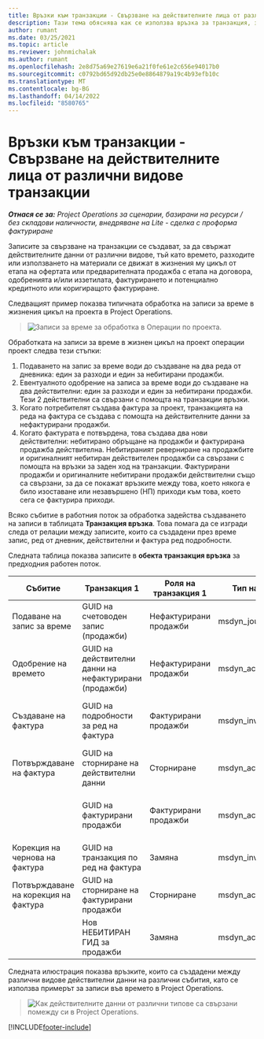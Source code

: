 ```yaml
---
title: Връзки към транзакции - Свързване на действителните лица от различни видове транзакции
description: Тази тема обяснява как се използва връзка за транзакция, за да се свържат действителните данни от различни типове, за да се помогне за проследяването на рентабилността, изоставането при таксуване и таксуването спрямо небитирани изчисления на приходите.
author: rumant
ms.date: 03/25/2021
ms.topic: article
ms.reviewer: johnmichalak
ms.author: rumant
ms.openlocfilehash: 2e8d75a69e27619e6a21f0fe61e2c656e94017b0
ms.sourcegitcommit: c0792bd65d92db25e0e8864879a19c4b93efb10c
ms.translationtype: MT
ms.contentlocale: bg-BG
ms.lasthandoff: 04/14/2022
ms.locfileid: "8580765"
---
```

# <a name="transaction-connections---link-actuals-of-different-transaction-types"></a>Връзки към транзакции - Свързване на действителните лица от различни видове транзакции

_**Отнася се за:** Project Operations за сценарии, базирани на ресурси / без складови наличности, внедряване на Lite - сделка с проформа фактуриране_

Записите за свързване на транзакции се създават, за да свържат действителните данни от различни видове, тъй като времето, разходите или използването на материали се движат в жизнения му цикъл от етапа на офертата или предварителната продажба с етапа на договора, одобренията и/или иззетилата, фактурирането и потенциално кредитното или коригиращото фактуриране.

Следващият пример показва типичната обработка на записи за време в жизнения цикъл на проекта в Project Operations.

> ![Записи за време за обработка в Операции по проекта.](media/basic-guide-17.png)

Обработката на записи за време в жизнен цикъл на проект операции проект следва тези стъпки: 

1. Подаването на запис за време води до създаване на два реда от дневника: един за разходи и един за небитирани продажби. 
2. Евентуалното одобрение на записа за време води до създаване на два действителни: един за разходи и един за небитирани продажби. Тези 2 действителни са свързани с помощта на транзакции връзки.
3. Когато потребителят създава фактура за проект, транзакцията на реда на фактура се създава с помощта на действителните данни за нефактурирани продажби.
4. Когато фактурата е потвърдена, това създава два нови действителни: небитирано обръщане на продажби и фактурирана продажба действителна. Небитираният реверниране на продажбите и оригиналният небитиран действителен продажби са свързани с помощта на връзки за заден ход на транзакции. Фактурирани продажби и оригиналните небитирани продажби действителни също са свързани, за да се покажат връзките между това, което някога е било изоставане или незавършено (НП) приходи към това, което сега се фактурира приходи.   

Всяко събитие в работния поток за обработка задейства създаването на записи в таблицата **Транзакция връзка**. Това помага да се изгради следа от релации между записите, които са създадени през време запис, ред от дневник, действителни и фактура ред подробности.

Следната таблица показва записите в **обекта транзакция връзка** за предходния работен поток.

|Събитие                   |Транзакция 1                 |Роля на транзакция 1 |Тип на транзакция 1       |Транзакция 2          |Роля на транзакция 2 |Тип на транзакция 2 |
|------------------------|------------------------------|---------------|-----------------------------|-----------------------------|-------------------|-------------------|
|Подаване на запис за време   |GUID на счетоводен запис (продажби)     |Нефактурирани продажби |msdyn_journalline            |GUID на счетоводен запис (разходи)     |Разходи            |msdyn_journalline  |
|Одобрение на времето           |GUID на действителни данни на нефактурирани (продажби)  |Нефактурирани продажби |msdyn_actual                 |GUID на действителни данни за разходи (разходи)       |Разходи            |msdyn_actual       |
|Създаване на фактура        |GUID на подробности за ред на фактура      |Фактурирани продажби   |msdyn_invoicelinetransaction |GUID на действителни данни на нефактурирани продажби   |Нефактурирани продажби  |msdyn_actual       |
|Потвърждаване на фактура    |GUID на сторниране на действителни данни         |Сторниране      |msdyn_actual                 |GUID на оригинални нефактурирани продажби |Оригинал        |msdyn_actual       |
|                        |GUID на фактурирани продажби             |Фактурирани продажби   |msdyn_actual                 |GUID на действителни данни на нефактурирани продажби   |Нефактурирани продажби  |msdyn_actual       |
|Корекция на чернова на фактура |GUID на транзакция по ред на фактура|Замяна      |msdyn_invoicelinetransaction |GUID на фактурирани продажби            |Оригинал        |msdyn_actual       |
|Потвърждаване на корекция на фактура|GUID на сторниране на фактурирани продажби  |Сторниране      |msdyn_actual                 |GUID на фактурирани продажби            |Оригинал        |msdyn_actual       |
|                        |Нов НЕБИТИРАН ГИД за продажби |Замяна            |msdyn_actual                 |GUID на фактурирани продажби            |Оригинал        |msdyn_actual       |


Следната илюстрация показва връзките, които са създадени между различни видове действителни данни на различни събития, като се използва примерът за записи във времето в Project Operations.

> ![Как действителните данни от различни типове са свързани помежду си в Project Operations.](media/TransactionConnections.png)

[!INCLUDE[footer-include](../includes/footer-banner.md)]
